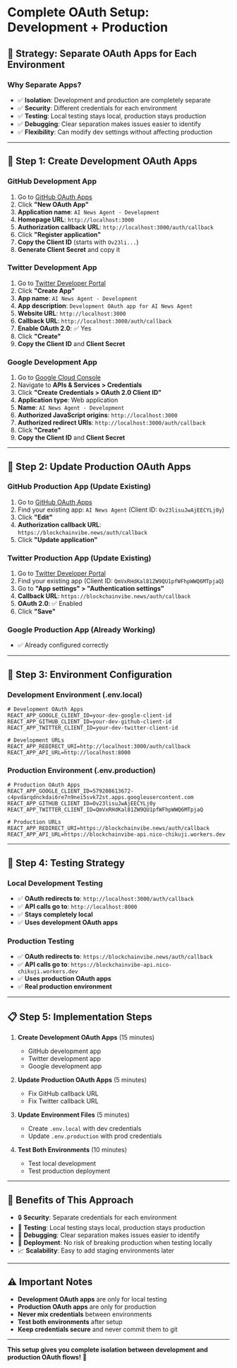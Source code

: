 # Complete OAuth Setup: Development + Production

## 🎯 **Strategy: Separate OAuth Apps for Each Environment**

### **Why Separate Apps?**
- ✅ **Isolation**: Development and production are completely separate
- ✅ **Security**: Different credentials for each environment
- ✅ **Testing**: Local testing stays local, production stays production
- ✅ **Debugging**: Clear separation makes issues easier to identify
- ✅ **Flexibility**: Can modify dev settings without affecting production

---

## 🔧 **Step 1: Create Development OAuth Apps**

### **GitHub Development App**
1. Go to [GitHub OAuth Apps](https://github.com/settings/developers)
2. Click **"New OAuth App"**
3. **Application name**: `AI News Agent - Development`
4. **Homepage URL**: `http://localhost:3000`
5. **Authorization callback URL**: `http://localhost:3000/auth/callback`
6. Click **"Register application"**
7. **Copy the Client ID** (starts with `Ov23li...`)
8. **Generate Client Secret** and copy it

### **Twitter Development App**
1. Go to [Twitter Developer Portal](https://developer.twitter.com/en/portal/dashboard)
2. Click **"Create App"**
3. **App name**: `AI News Agent - Development`
4. **App description**: `Development OAuth app for AI News Agent`
5. **Website URL**: `http://localhost:3000`
6. **Callback URL**: `http://localhost:3000/auth/callback`
7. **Enable OAuth 2.0**: ✅ Yes
8. Click **"Create"**
9. **Copy the Client ID** and **Client Secret**

### **Google Development App**
1. Go to [Google Cloud Console](https://console.cloud.google.com/)
2. Navigate to **APIs & Services > Credentials**
3. Click **"Create Credentials > OAuth 2.0 Client ID"**
4. **Application type**: Web application
5. **Name**: `AI News Agent - Development`
6. **Authorized JavaScript origins**: `http://localhost:3000`
7. **Authorized redirect URIs**: `http://localhost:3000/auth/callback`
8. Click **"Create"**
9. **Copy the Client ID** and **Client Secret**

---

## 🚀 **Step 2: Update Production OAuth Apps**

### **GitHub Production App** (Update Existing)
1. Go to [GitHub OAuth Apps](https://github.com/settings/developers)
2. Find your existing app: `AI News Agent` (Client ID: `Ov23lisuJwAjEECYLj0y`)
3. Click **"Edit"**
4. **Authorization callback URL**: `https://blockchainvibe.news/auth/callback`
5. Click **"Update application"**

### **Twitter Production App** (Update Existing)
1. Go to [Twitter Developer Portal](https://developer.twitter.com/en/portal/dashboard)
2. Find your existing app (Client ID: `QmVxRHdKal81ZW9QU1pfWFhpWWQ6MTpjaQ`)
3. Go to **"App settings" > "Authentication settings"**
4. **Callback URL**: `https://blockchainvibe.news/auth/callback`
5. **OAuth 2.0**: ✅ Enabled
6. Click **"Save"**

### **Google Production App** (Already Working)
- ✅ Already configured correctly

---

## 🔑 **Step 3: Environment Configuration**

### **Development Environment (.env.local)**
```env
# Development OAuth Apps
REACT_APP_GOOGLE_CLIENT_ID=your-dev-google-client-id
REACT_APP_GITHUB_CLIENT_ID=your-dev-github-client-id
REACT_APP_TWITTER_CLIENT_ID=your-dev-twitter-client-id

# Development URLs
REACT_APP_REDIRECT_URI=http://localhost:3000/auth/callback
REACT_APP_API_URL=http://localhost:8000
```

### **Production Environment (.env.production)**
```env
# Production OAuth Apps
REACT_APP_GOOGLE_CLIENT_ID=579208613672-c4pvdarqdnckdai6re7n9nei5svk72st.apps.googleusercontent.com
REACT_APP_GITHUB_CLIENT_ID=Ov23lisuJwAjEECYLj0y
REACT_APP_TWITTER_CLIENT_ID=QmVxRHdKal81ZW9QU1pfWFhpWWQ6MTpjaQ

# Production URLs
REACT_APP_REDIRECT_URI=https://blockchainvibe.news/auth/callback
REACT_APP_API_URL=https://blockchainvibe-api.nico-chikuji.workers.dev
```

---

## 🧪 **Step 4: Testing Strategy**

### **Local Development Testing**
- ✅ **OAuth redirects to**: `http://localhost:3000/auth/callback`
- ✅ **API calls go to**: `http://localhost:8000`
- ✅ **Stays completely local**
- ✅ **Uses development OAuth apps**

### **Production Testing**
- ✅ **OAuth redirects to**: `https://blockchainvibe.news/auth/callback`
- ✅ **API calls go to**: `https://blockchainvibe-api.nico-chikuji.workers.dev`
- ✅ **Uses production OAuth apps**
- ✅ **Real production environment**

---

## 📋 **Step 5: Implementation Steps**

1. **Create Development OAuth Apps** (15 minutes)
   - GitHub development app
   - Twitter development app
   - Google development app

2. **Update Production OAuth Apps** (5 minutes)
   - Fix GitHub callback URL
   - Fix Twitter callback URL

3. **Update Environment Files** (5 minutes)
   - Create `.env.local` with dev credentials
   - Update `.env.production` with prod credentials

4. **Test Both Environments** (10 minutes)
   - Test local development
   - Test production deployment

---

## 🎉 **Benefits of This Approach**

- 🔒 **Security**: Separate credentials for each environment
- 🧪 **Testing**: Local testing stays local, production stays production
- 🐛 **Debugging**: Clear separation makes issues easier to identify
- 🚀 **Deployment**: No risk of breaking production when testing locally
- 📈 **Scalability**: Easy to add staging environments later

---

## ⚠️ **Important Notes**

- **Development OAuth apps** are only for local testing
- **Production OAuth apps** are only for production
- **Never mix credentials** between environments
- **Test both environments** after setup
- **Keep credentials secure** and never commit them to git

---

**This setup gives you complete isolation between development and production OAuth flows!** 🚀
